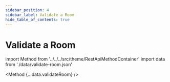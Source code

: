 ```yaml
---
sidebar_position: 4
sidebar_label: Validate a Room
hide_table_of_contents: true
---
```


# Validate a Room

import Method from '../../../src/theme/RestApiMethodContainer'
import data from './data/validate-room.json'

<Method
{...data.validateRoom}
/>
